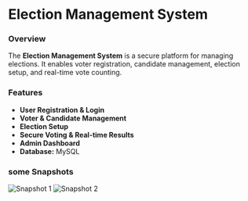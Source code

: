 # Election Management System

### Overview
The **Election Management System** is a secure platform for managing elections. It enables voter registration, candidate management, election setup, and real-time vote counting.

### Features
- **User Registration & Login**
- **Voter & Candidate Management**
- **Election Setup**
- **Secure Voting & Real-time Results**
- **Admin Dashboard**
- **Database:** MySQL 
  
### some Snapshots
![Snapshot 1](https://github.com/user-attachments/assets/7eb6c07f-d5bd-4e22-a166-47a4a68f4255)
![Snapshot 2](https://github.com/user-attachments/assets/3f166392-bc21-41c7-9fac-822c4bec5381)


